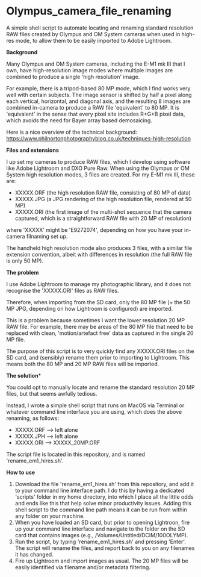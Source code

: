 # Olympus_camera_file_renaming
A simple shell script to automate locating and renaming standard resolution RAW files created by Olympus and OM System cameras when used in high-res mode, to allow them to be easily imported to Adobe Lightroom.

**Background**

Many Olympus and OM System cameras, including the E-M1 mk III that I own, have high-resolution image modes where multiple images are combined to produce a single 'high resolution' image. 

For example, there is a tripod-based 80 MP mode, which I find works very well with certain subjects. The image sensor is shifted by half a pixel along each vertical, horizontal, and diagonal axis, and the resulting 8 images are combined in-camera to produce a RAW file 'equivalent' to 80 MP. It is 'equivalent' in the sense that every pixel site includes R+G+B pixel data, which avoids the need for Bayer array based demosaicing. 

Here is a nice overview of the technical background: https://www.philnortonphotographyblog.co.uk/techniques-high-resolution

**Files and extensions**

I up set my cameras to produce RAW files, which I develop using software like Adobe Lightroom and DXO Pure Raw. When using the Olympus or OM System high resolution modes, 3 files are created. For my E-M1 mk III, these are:

- XXXXX.ORF (the high resolution RAW file, consisting of 80 MP of data)
- XXXXX.JPG (a JPG rendering of the high resolution file, rendered at 50 MP)
- XXXXX.ORI (the first image of the multi-shot sequence that the camera captured, which is a straightforward RAW file with 20 MP of resolution)

where 'XXXXX' might be 'E9272074', depending on how you have your in-camera filnaming set up.

The handheld high resolution mode also produces 3 files, with a similar file extension convention, albeit with differences in resolution (the full RAW file is only 50 MP).

**The problem**

I use Adobe Lightroom to manage my photographic library, and it does not recognise the 'XXXXX.ORI' files as RAW files. 

Therefore, when importing from the SD card, only the 80 MP file (+ the 50 MP JPG, depending on how Lightroom is configured) are imported. 

This is a problem because sometimes I want the lower resolution 20 MP RAW file. For example, there may be areas of the 80 MP file that need to be replaced with clean, 'motion/artefact free' data as captured in the single 20 MP file. 

The purpose of this script is to very quickly find any XXXXX.ORI files on the SD card, and (sensibly) rename them prior to importing to Lightroom. This means both the 80 MP and 20 MP RAW files will be imported.

**The solution***

You could opt to manually locate and rename the standard resolution 20 MP files, but that seems awfully tedious.

Instead, I wrote a simple shell script that runs on MacOS via Terminal or whatever command line interface you are using, which does the above renaming, as follows:

- XXXXX.ORF --> left alone
- XXXXX.JPH --> left alone
- XXXXX.ORI --> XXXXX_20MP.ORF

The script file is located in this repository, and is named 'rename_em1_hires.sh'.

**How to use**

1. Download the file 'rename_em1_hires.sh' from this repository, and add it to your command line interface path. I do this by having a dedicated 'scripts' folder in my home directory, into which I place all the little odds and ends like this that help solve minor productivity issues. Adding this shell script to the command line path means it can be run from within any folder on your machine.
2. When you have loaded an SD card, but prior to opening Lightroon, fire up your command line interface and navigate to the folder on the SD card that contains images (e.g., /Volumes/Untitled/DCIM/100OLYMP).
3. Run the script, by typing 'rename_em1_hires.sh' and pressing 'Enter'. The script will rename the files, and report back to you on any filenames it has changed.
4. Fire up Lightroom and import images as usual. The 20 MP files will be easily identified via filename and/or metadata filtering.
